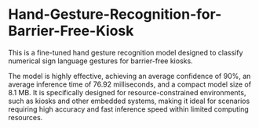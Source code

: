 # Hand-Gesture-Recognition-for-Barrier-Free-Kiosk

This is a fine-tuned hand gesture recognition model designed to classify numerical sign language gestures for barrier-free kiosks.

The model is highly effective, achieving an average confidence of 90%, an average inference time of 76.92 milliseconds, and a compact model size of 8.1 MB. It is specifically designed for resource-constrained environments, such as kiosks and other embedded systems, making it ideal for scenarios requiring high accuracy and fast inference speed within limited computing resources.
